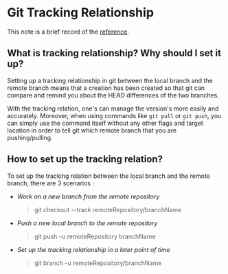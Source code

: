 # Git Tracking Relationship

This note is a brief record of the [reference][1].

## What is tracking relationship? Why should I set it up?

Setting up a tracking relationship in git between the local branch and the remote branch means that a creation has been created so that git can compare and remind you about the HEAD differences of the two branches.

With the tracking relation, one's can manage the version's more easily and accurately. Moreover, when using commands like `git pull` or `git push`, you can simply use the command itself without any other flags and target location in order to tell git which remote branch that you are pushing/pulling.

## How to set up the tracking relation?

To set up the tracking relation between the local branch and the remote branch, there are 3 scenarios :

- *Work on a new branch from the remote repository*

    > git checkout --track remoteRepository/branchName

- *Push a new local branch to the remote repository*

    > git push -u remoteRepository branchName

- *Set up the tracking relationship in a later point of time*

    > git branch -u remoteRepository/branchName

[1]: https://www.git-tower.com/learn/git/faq/track-remote-upstream-branch